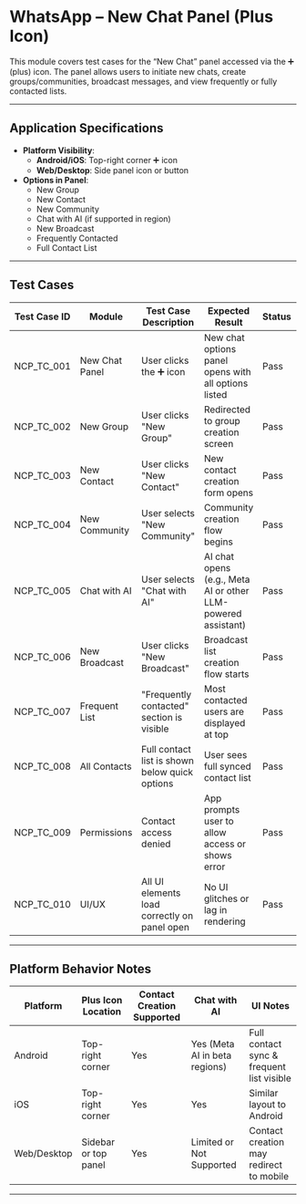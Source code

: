 # WhatsApp – New Chat Panel (Plus Icon)

This module covers test cases for the “New Chat” panel accessed via the ➕ (plus) icon. The panel allows users to initiate new chats, create groups/communities, broadcast messages, and view frequently or fully contacted lists.

---

## Application Specifications

- **Platform Visibility**:
  - **Android/iOS**: Top-right corner ➕ icon
  - **Web/Desktop**: Side panel icon or button
- **Options in Panel**:
  - New Group
  - New Contact
  - New Community
  - Chat with AI (if supported in region)
  - New Broadcast
  - Frequently Contacted
  - Full Contact List

---

## Test Cases

| Test Case ID       | Module           | Test Case Description                                                  | Expected Result                                                              | Status | Priority | Notes                                |
|--------------------|------------------|-------------------------------------------------------------------------|-------------------------------------------------------------------------------|--------|----------|--------------------------------------|
| NCP_TC_001         | New Chat Panel   | User clicks the ➕ icon                                                 | New chat options panel opens with all options listed                         | Pass   | High     |                                      |
| NCP_TC_002         | New Group        | User clicks "New Group"                                                | Redirected to group creation screen                                          | Pass   | High     | Group creation covered separately     |
| NCP_TC_003         | New Contact      | User clicks "New Contact"                                              | New contact creation form opens                                              | Pass   | Medium   | Validates contact sync               |
| NCP_TC_004         | New Community    | User selects "New Community"                                           | Community creation flow begins                                               | Pass   | Medium   | If feature is supported in region     |
| NCP_TC_005         | Chat with AI     | User selects "Chat with AI"                                            | AI chat opens (e.g., Meta AI or other LLM-powered assistant)                 | Pass   | Medium   | Feature availability may vary         |
| NCP_TC_006         | New Broadcast    | User clicks "New Broadcast"                                            | Broadcast list creation flow starts                                          | Pass   | Medium   |                                      |
| NCP_TC_007         | Frequent List    | "Frequently contacted" section is visible                              | Most contacted users are displayed at top                                   | Pass   | Medium   |                                      |
| NCP_TC_008         | All Contacts     | Full contact list is shown below quick options                         | User sees full synced contact list                                           | Pass   | High     | Sync permission must be enabled       |
| NCP_TC_009         | Permissions      | Contact access denied                                                  | App prompts user to allow access or shows error                              | Pass   | High     |                                      |
| NCP_TC_010         | UI/UX            | All UI elements load correctly on panel open                           | No UI glitches or lag in rendering                                           | Pass   | Medium   | Across screen sizes                   |

---

## Platform Behavior Notes

| Platform       | Plus Icon Location   | Contact Creation Supported | Chat with AI | UI Notes                                 |
|----------------|----------------------|-----------------------------|---------------|-------------------------------------------|
| Android        | Top-right corner     | Yes                         | Yes (Meta AI in beta regions) | Full contact sync & frequent list visible |
| iOS            | Top-right corner     | Yes                         | Yes           | Similar layout to Android                 |
| Web/Desktop    | Sidebar or top panel | Yes                         | Limited or Not Supported    | Contact creation may redirect to mobile   |

---


